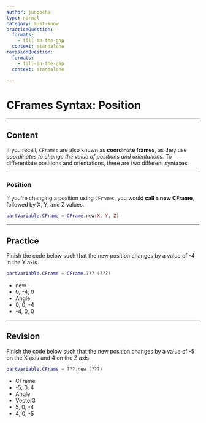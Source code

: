 ```yaml
---
author: junoocha
type: normal
category: must-know
practiceQuestion:
  formats:
    - fill-in-the-gap
  context: standalone
revisionQuestion:
  formats:
    - fill-in-the-gap
  context: standalone

---
```


# CFrames Syntax: Position
---

## Content
If you recall, `CFrames` are also known as **coordinate frames**, as they use *coordinates to change the value of positions and orientations*. To differentiate positions and orientations, there are two different syntaxes.

---

### Position
If you're changing a position using `CFrames`, you would **call a new CFrame**, followed by X, Y, and Z values.

```lua
partVariable.CFrame = CFrame.new(X, Y, Z)
```
---

## Practice
Finish the code below such that the new position changes by a value of -4 in the Y axis.
```lua
partVariable.CFrame = CFrame.??? (???)
```

- new
- 0, -4, 0
- Angle
- 0, 0, -4
- -4, 0, 0
---

## Revision
Finish the code below such that the new position changes by a value of -5 on the X axis and 4 on the Z axis.
```lua
partVariable.CFrame = ???.new (???)
```

- CFrame
- -5, 0, 4
- Angle
- Vector3
- 5, 0, -4
- 4, 0, -5